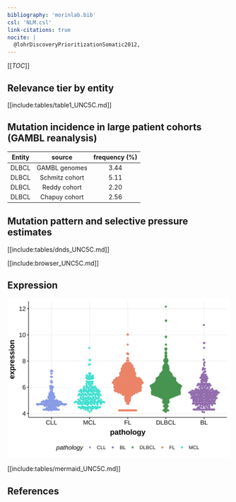 ```yaml
---
bibliography: 'morinlab.bib'
csl: 'NLM.csl'
link-citations: true
nocite: |
  @lohrDiscoveryPrioritizationSomatic2012, 
---
```

[[_TOC_]]


## Relevance tier by entity

[[include:tables/table1_UNC5C.md]]

## Mutation incidence in large patient cohorts (GAMBL reanalysis)

|Entity|source        |frequency (%)|
|:------:|:--------------:|:-------------:|
|DLBCL |GAMBL genomes |3.44         |
|DLBCL |Schmitz cohort|5.11         |
|DLBCL |Reddy cohort  |2.20         |
|DLBCL |Chapuy cohort |2.56         |

## Mutation pattern and selective pressure estimates

[[include:tables/dnds_UNC5C.md]]



[[include:browser_UNC5C.md]]

## Expression
![](images/gene_expression/UNC5C_by_pathology.svg)
<!-- ORIGIN: Unknown -->

[[include:tables/mermaid_UNC5C.md]]

## References
